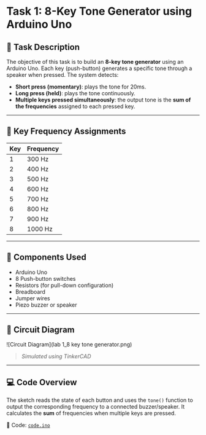 # Task 1: 8-Key Tone Generator using Arduino Uno

## 📝 Task Description
The objective of this task is to build an **8-key tone generator** using an Arduino Uno. Each key (push-button) generates a specific tone through a speaker when pressed. The system detects:
- **Short press (momentary)**: plays the tone for 20ms.
- **Long press (held)**: plays the tone continuously.
- **Multiple keys pressed simultaneously**: the output tone is the **sum of the frequencies** assigned to each pressed key.

---

## 🎯 Key Frequency Assignments
| Key | Frequency |
|-----|-----------|
| 1   | 300 Hz    |
| 2   | 400 Hz    |
| 3   | 500 Hz    |
| 4   | 600 Hz    |
| 5   | 700 Hz    |
| 6   | 800 Hz    |
| 7   | 900 Hz    |
| 8   | 1000 Hz   |

---

## 🔧 Components Used
- Arduino Uno
- 8 Push-button switches
- Resistors (for pull-down configuration)
- Breadboard
- Jumper wires
- Piezo buzzer or speaker

---

## 🔌 Circuit Diagram
![Circuit Diagram](lab 1_8 key tone generator.png)

> *Simulated using TinkerCAD*

---

## 💻 Code Overview
The sketch reads the state of each button and uses the `tone()` function to output the corresponding frequency to a connected buzzer/speaker. It calculates the **sum** of frequencies when multiple keys are pressed.

📂 Code: [`code.ino`](code_task1.ino)


